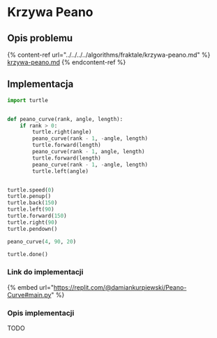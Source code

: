 # Krzywa Peano

## Opis problemu

{% content-ref url="../../../../algorithms/fraktale/krzywa-peano.md" %}
[krzywa-peano.md](../../../../algorithms/fraktale/krzywa-peano.md)
{% endcontent-ref %}

## Implementacja

```python
import turtle


def peano_curve(rank, angle, length):
    if rank > 0:
        turtle.right(angle)
        peano_curve(rank - 1, -angle, length)
        turtle.forward(length)
        peano_curve(rank - 1, angle, length)
        turtle.forward(length)
        peano_curve(rank - 1, -angle, length)
        turtle.left(angle)


turtle.speed(0)
turtle.penup()
turtle.back(150)
turtle.left(90)
turtle.forward(150)
turtle.right(90)
turtle.pendown()

peano_curve(4, 90, 20)

turtle.done()
```

### Link do implementacji

{% embed url="https://replit.com/@damiankurpiewski/Peano-Curve#main.py" %}

### Opis implementacji

TODO
